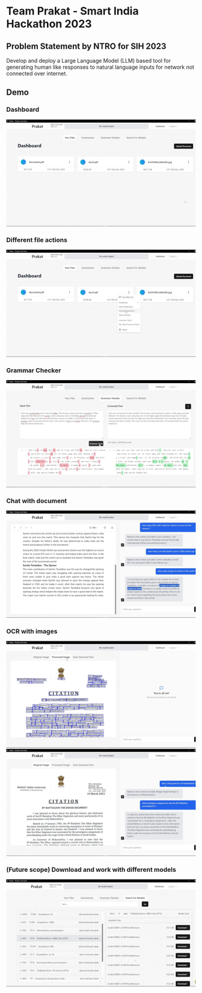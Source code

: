# Team Prakat - Smart India Hackathon 2023

## Problem Statement by NTRO for SIH 2023

Develop and deploy a Large Language Model (LLM)
based tool for generating human like responses to
natural language inputs for network not connected
over internet.

## Demo

### Dashboard

![Dashboard](./static/dashboard.jpg)

### Different file actions

![Dashboard](./static/file_options.jpg)

### Grammar Checker

![Dashboard](./static/grammar_check.jpg)

### Chat with document

![Dashboard](./static/chat_file.jpg)

### OCR with images

![Dashboard](./static/ocr_demo.jpg)
![Dashboard](./static/ocr_chat.jpg)

### (Future scope) Download and work with different models

![Dashboard](./static/model_download.jpg)
